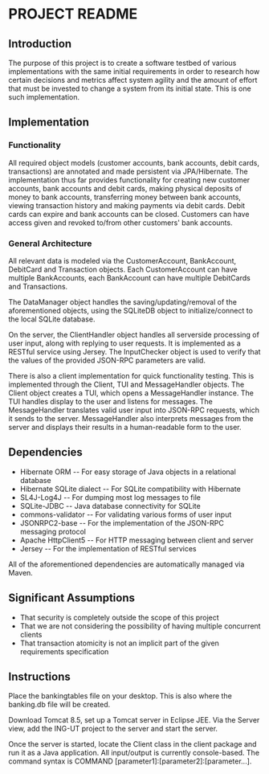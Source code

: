 # PROJECT README

## Introduction

The purpose of this project is to create a software testbed of various implementations with the same initial requirements in order to research how certain decisions and metrics affect system agility and the amount of effort that must be invested to change a system from its initial state. This is one such implementation.

## Implementation

### Functionality
All required object models (customer accounts, bank accounts, debit cards, transactions) are annotated and made persistent via JPA/Hibernate. The implementation thus far provides functionality for creating new customer accounts, bank accounts and debit cards, making physical deposits of money to bank accounts, transferring money between bank accounts, viewing transaction history and making payments via debit cards. Debit cards can expire and bank accounts can be closed. Customers can have access given and revoked to/from other customers' bank accounts.

### General Architecture
All relevant data is modeled via the CustomerAccount, BankAccount, DebitCard and Transaction objects. Each CustomerAccount can have multiple BankAccounts, each BankAccount can have multiple DebitCards and Transactions. 

The DataManager object handles the saving/updating/removal of the aforementioned objects, using the SQLiteDB object to initialize/connect to the local SQLite database.

On the server, the ClientHandler object handles all serverside processing of user input, along with replying to user requests. It is implemented as a RESTful service using Jersey. The InputChecker object is used to verify that the values of the provided JSON-RPC parameters are valid. 

There is also a client implementation for quick functionality testing. This is implemented through the Client, TUI and MessageHandler objects. The Client object creates a TUI, which opens a MessageHandler instance. The TUI handles display to the user and listens for messages. The MessageHandler translates valid user input into JSON-RPC requests, which it sends to the server. MessageHandler also interprets messages from the server and displays their results in a human-readable form to the user.

## Dependencies

* Hibernate ORM -- For easy storage of Java objects in a relational database
* Hibernate SQLite dialect -- For SQLite compatibility with Hibernate
* SL4J-Log4J -- For dumping most log messages to file
* SQLite-JDBC -- Java database connectivity for SQLite
* commons-validator -- For validating various forms of user input
* JSONRPC2-base -- For the implementation of the JSON-RPC messaging protocol
* Apache HttpClient5 -- For HTTP messaging between client and server
* Jersey -- For the implementation of RESTful services

All of the aforementioned dependencies are automatically managed via Maven.

## Significant Assumptions

* That security is completely outside the scope of this project
* That we are not considering the possibility of having multiple concurrent clients
* That transaction atomicity is not an implicit part of the given requirements specification

## Instructions

Place the bankingtables file on your desktop. This is also where the banking.db file will be created.

Download Tomcat 8.5, set up a Tomcat server in Eclipse JEE. Via the Server view, add the ING-UT project to the server and start the server. 

Once the server is started, locate the Client class in the client package and run it as a Java application. All input/output is currently console-based. The command syntax is COMMAND [parameter1]:[parameter2]:[parameter...].
